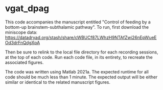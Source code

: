 # vgat_dpag
This code accompanies the manuscript entitled "Control of feeding by a bottom-up brainstem-subthalamic pathway".
To run, first download the miniscope data:
https://datadryad.org/stash/share/cWBUCf87LWhzH9NTAfZwi26nEpWueEOd3drFnQdgXpA

Then be sure to relink to the local file directory for each recording sessions, at the top of each code. Run each code file, in its entirety, to recreate the associated figures.

The code was written using Matlab 2021a. The expected runtime for all code should be much less than 1 minute. The expected output will be either similar or identical to the related manuscript figures.
